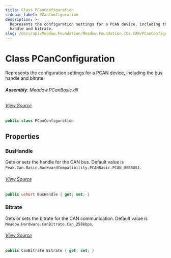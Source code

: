 ```yaml
---
title: Class PCanConfiguration
sidebar_label: PCanConfiguration
description: >-
  Represents the configuration settings for a PCAN device, including the bus
  handle and bitrate.
slug: /docs/api/Meadow.Foundation/Meadow.Foundation.ICs.CAN/PCanConfiguration
---
```

# Class PCanConfiguration
Represents the configuration settings for a PCAN device, including the bus handle and bitrate.

###### **Assembly**: Meadow.PCanBasic.dll
###### [View Source](https://github.com/WildernessLabs/Meadow.Foundation.git/blob/develop/Source/Meadow.Foundation.Peripherals/ICs.CAN.PCanBasic/Driver/PCanConfiguration.cs#L9)
```csharp title="Declaration"
public class PCanConfiguration
```
## Properties
### BusHandle
Gets or sets the handle for the CAN bus.
Default value is `Peak.Can.Basic.BackwardCompatibility.PCANBasic.PCAN_USBBUS1`.
###### [View Source](https://github.com/WildernessLabs/Meadow.Foundation.git/blob/develop/Source/Meadow.Foundation.Peripherals/ICs.CAN.PCanBasic/Driver/PCanConfiguration.cs#L18)
```csharp title="Declaration"
public ushort BusHandle { get; set; }
```
### Bitrate
Gets or sets the bitrate for the CAN communication.
Default value is `Meadow.Hardware.CanBitrate.Can_250kbps`.
###### [View Source](https://github.com/WildernessLabs/Meadow.Foundation.git/blob/develop/Source/Meadow.Foundation.Peripherals/ICs.CAN.PCanBasic/Driver/PCanConfiguration.cs#L27)
```csharp title="Declaration"
public CanBitrate Bitrate { get; set; }
```
